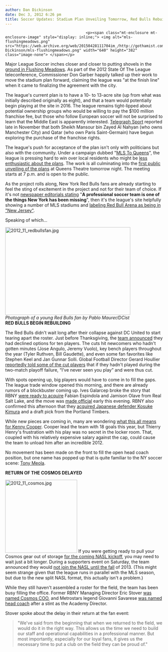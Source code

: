 ```yaml
---
author: Dan Dickinson
date: Dec 3, 2012 6:26 pm
title: Soccer Updates: Stadium Plan Unveiling Tomorrow, Red Bulls Rebuild, Cosmos Delayed
---
```


	
										<p><span class="mt-enclosure mt-enclosure-image" style="display: inline;"> <img alt="mls-flushingmeadows.png" src="https://web.archive.org/web/20150428111704im_/http://gothamist.com/attachments/Dan Dickinson/mls-flushingmeadows.png" width="640" height="382" class="image-none"> </span></p>

<p>Major League Soccer inches closer and closer to putting shovels in the <a href="https://web.archive.org/web/20150428111704/http://gothamist.com/2012/09/18/flushing_meadows_park_mls_plans_fac.php">ground in Flushing Meadows</a>.  As part of the 2012 State Of The League teleconference, Commissioner Don Garber happily talked up their work to move the stadium plan forward, claiming the league was &quot;at the finish line&quot; when it came to finalizing the agreement with the city.</p>

<p>The league&apos;s current plan is to have a 10- to 13-acre site (up from what was initially described originally as eight), and that a team would potentially begin playing at the site in 2016.  The league remains tight-lipped about potential ownership groups who would be willing to pay the $100 million franchise fee, but those who follow European soccer will not be surprised to learn that the Middle East is apparently interested.  <a href="https://web.archive.org/web/20150428111704/http://www.telegraph.co.uk/sport/football/9691769/Manchester-Citys-link-to-the-MLS-franchise-could-strengthen-despite-David-Beckham-exit.html">Telegraph Sport</a> reported late in November that both Sheikh Mansour bin Zayed Al Nahyan (who owns Manchester City) and Qatar (who own Paris Saint-Germain) have begun exploring the purchase of the franchise rights.</p>

<p>The league&apos;s push for acceptance of the plan isn&apos;t only with politicians but also with the community.  Under a campaign dubbed &quot;<a href="https://web.archive.org/web/20150428111704/http://www.mlstoqueens.com/">MLS To Queens</a>&quot;, the league is pressing hard to win over local residents who might be <a href="https://web.archive.org/web/20150428111704/http://gothamist.com/2012/09/18/flushing_meadows_park_mls_plans_fac.php">less enthusiastic about the plans</a>.  The work is all culminating into the <a href="https://web.archive.org/web/20150428111704/https://twitter.com/MLStoQueens/status/274631129426972673/photo/1">first public unveiling of the plans</a> at Queens Theatre tomorrow night.  The meeting starts at 7 p.m. and is open to the public.</p>

<p>As the project rolls along, New York Red Bulls fans are already starting to feel the sting of excitement in the project and not for their team of choice.  If it&apos;s not <a href="https://web.archive.org/web/20150428111704/http://www.nydailynews.com/opinion/kicks-article-1.1211255?localLinksEnabled=false">newspaper editorials stating</a> &quot;<strong>A professional soccer team is one of the things New York has been missing</strong>&quot;, then it&apos;s the league&apos;s site helpfully showing a number of MLS stadiums and <a href="https://web.archive.org/web/20150428111704/http://www.mlstoqueens.com/wp-content/uploads/aboutmls-stadiums.png">labeling Red Bull Arena as being in &quot;New Jersey&quot;</a>.</p>

<p>Speaking of which...</p>

<p><span class="mt-enclosure mt-enclosure-image" style="display: inline;"> </span></p><div class="image-right"> <img alt="2012_11_redbullsfan.jpg" src="https://web.archive.org/web/20150428111704im_/http://gothamist.com/attachments/jen/2012_11_redbullsfan.jpg" width="400" height="280"> <br> <i> Photograph of a young Red Bulls fan by Pablo Maurer/DCist</i></div> <strong>RED BULLS BEGIN REBUILDING</strong><p></p>

<p>The Red Bulls didn&apos;t wait long after their collapse against DC United to start tearing apart the roster.  Just before Thanksgiving, the <a href="https://web.archive.org/web/20150428111704/http://www.newyorkredbulls.com/news/2012/11/red-bulls-announce-roster-moves">team announced</a> they had declined options for ten players.  The cuts hit newcomers who hadn&apos;t gotten minutes (Jose Angulo, Jeremy Vuolo), key bench players throughout the year (Tyler Ruthven, Bill Gaudette), and even some fan favorites like Stephen Keel and Jan Gunnar Solli.  Global Football Director Gerard Houllier <a href="https://web.archive.org/web/20150428111704/http://www.empireofsoccer.com/houlliers-hammer/">reportedly told some of the cut players</a> that if they hadn&apos;t played during the two-match playoff failure, &#x201C;I&#x2019;ve never seen you play&#x201D; and were thus cut.</p>

<p>With spots opening up, big players would have to come in to fill the gaps.  The league trade window opened this morning, and there are already rumors of a blockbuster coming up.  Ives Galarcep broke the story that RBNY <a href="https://web.archive.org/web/20150428111704/http://www.soccerbyives.net/2012/12/sources-olave-and-espindola-heading-to-rbny-johnson-going-to-portland-as-rsl-prepare-to-shake-up-roster.html">were ready to acquire</a> Fabian Espindola and Jamison Olave from Real Salt Lake, and the move was <a href="https://web.archive.org/web/20150428111704/http://www.newyorkredbulls.com/news/2012/12/red-bulls-acquire-forward-fabian-espindola-and-defender-jamison-olave-real-salt-lake">made official</a> early this evening.  RBNY also confirmed this afternoon that they <a href="https://web.archive.org/web/20150428111704/http://www.newyorkredbulls.com/news/2012/12/red-bulls-acquire-defender-kosuke-kimura-portland-timbers">acquired Japanese defender Kosuke Kimura</a> and a draft pick from the Portland Timbers.</p>

<p>While new pieces are coming in, many are wondering <a href="https://web.archive.org/web/20150428111704/http://prosoccertalk.nbcsports.com/2012/12/03/kenny-cooper-kenny-cooper-anyone/">what this all means for Kenny Cooper</a>.  Cooper lead the team with 18 goals this year, but Thierry Henry&apos;s frustration with his play was no secret in the locker room.  That, coupled with his relatively expensive salary against the cap, could cause the team to unload him after an incredible 2012.</p>

<p>No movement has been made on the front to fill the open head coach position, but one name has popped up that is quite familiar to the NY soccer scene: <a href="https://web.archive.org/web/20150428111704/http://www.soccerbyives.net/2012/12/meola-interested-in-returning-to-rbny-as-coach.html">Tony Meola</a>.</p>

<p><strong>RETURN OF THE COSMOS DELAYED</strong></p>

<p><span class="mt-enclosure mt-enclosure-image" style="display: inline;"> <img alt="2012_11_cosmos.jpg" src="https://web.archive.org/web/20150428111704im_/http://gothamist.com/attachments/jen/2012_11_cosmos.jpg" width="230" height="233" class="image-right"> </span>If you were getting ready to pull your Cosmos gear out of storage <a href="https://web.archive.org/web/20150428111704/http://gothamist.com/2012/07/12/the_new_york_cosmos_return_for_seco.php">for the coming NASL kickoff</a>, you may need to wait just a bit longer.  During a supporters event on Saturday, the team announced they would <a href="https://web.archive.org/web/20150428111704/http://nycosmos.com/news/new-york-cosmos-meet-supporters-start-nasl-fall-championship">not join the NASL until the fall</a> of 2013.  (This might seem strange given that the league runs in parallel with the MLS season, but due to the new split NASL format, this actually isn&apos;t a problem.)</p>

<p>While they still haven&apos;t assembled a roster for the field, the team has been busy filling the office.  Former RBNY Managing Director Eric Stover <a href="https://web.archive.org/web/20150428111704/http://nycosmos.com/news/erik-stover-named-coo-new-york-cosmos">was named Cosmos COO</a>, and Metrostars legend Giovanni Savarese <a href="https://web.archive.org/web/20150428111704/http://nycosmos.com/news/gio-savarese-named-new-york-cosmos-head-coach">was named head coach</a> after a stint as the Academy Director.  </p>

<p>Stover spoke about the delay in their return at the fan event:</p>

<blockquote>&quot;We&apos;ve said from the beginning that when we returned to the field, we would do it in the right way. This allows us the time we need to build our staff and operational capabilities in a professional manner. But most importantly, especially for our loyal fans, it gives us the necessary time to put a club on the field they can be proud of.&quot;</blockquote>					
										
									
				